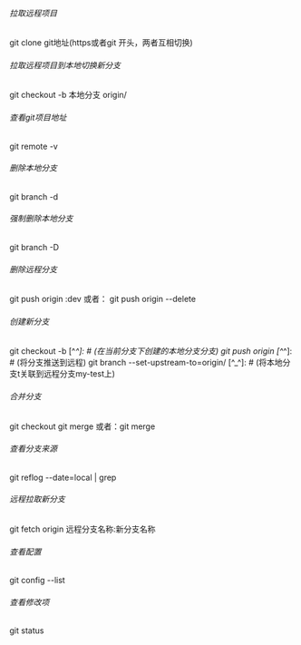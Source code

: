 ###### 拉取远程项目
git clone git地址(https或者git 开头，两者互相切换)
###### 拉取远程项目到本地切换新分支
git checkout -b 本地分支 origin/<branchname>
###### 查看git项目地址
git remote -v
###### 删除本地分支
git branch -d <branchname>
###### 强制删除本地分支
git branch -D <branchname>
###### 删除远程分支
git push origin :dev
或者： git push origin --delete <branchname>
###### 创建新分支
git checkout -b <branchname> [^_^]: # (在当前分支下创建<branchname>的本地分支分支)
git push origin <branchname> [^_^]: # (将<branchname>分支推送到远程)
git branch --set-upstream-to=origin/<branchname> [^_^]: # (将本地分支<branchname>t关联到远程分支my-test上)
###### 合并分支
git checkout <feature-branchname>
git merge <master-branchname>
或者：git merge <master-branchname> <feature-branchname>
###### 查看分支来源
git reflog --date=local | grep <branchname>
###### 远程拉取新分支
git fetch origin 远程分支名称:新分支名称
###### 查看配置
git config --list
###### 查看修改项
git status
